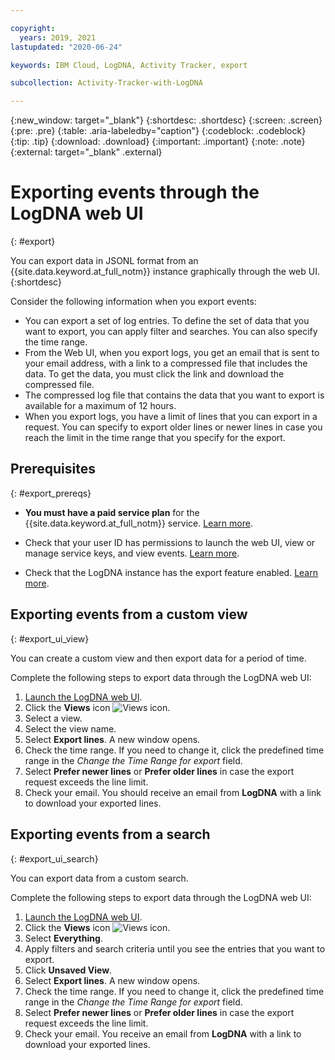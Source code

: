 ```yaml
---

copyright:
  years: 2019, 2021
lastupdated: "2020-06-24"

keywords: IBM Cloud, LogDNA, Activity Tracker, export

subcollection: Activity-Tracker-with-LogDNA

---
```


{:new_window: target="_blank"}
{:shortdesc: .shortdesc}
{:screen: .screen}
{:pre: .pre}
{:table: .aria-labeledby="caption"}
{:codeblock: .codeblock}
{:tip: .tip}
{:download: .download}
{:important: .important}
{:note: .note}
{:external: target="_blank" .external}

 
# Exporting events through the LogDNA web UI
{: #export}

You can export data in JSONL format from an {{site.data.keyword.at_full_notm}} instance graphically through the web UI. 
{:shortdesc}

Consider the following information when you export events:
* You can export a set of log entries. To define the set of data that you want to export, you can apply filter and searches. You can also specify the time range. 
* From the Web UI, when you export logs, you get an email that is sent to your email address, with a link to a compressed file that includes the data. To get the data, you must click the link and download the compressed file.
* The compressed log file that contains the data that you want to export is available for a maximum of 12 hours. 
* When you export logs, you have a limit of lines that you can export in a request. You can specify to export older lines or newer lines in case you reach the limit in the time range that you specify for the export. 


## Prerequisites
{: #export_prereqs}

* **You must have a paid service plan** for the {{site.data.keyword.at_full_notm}} service. [Learn more](/docs/services/Activity-Tracker-with-LogDNA?topic=Activity-Tracker-with-LogDNA-service_plan#service_plan). 

* Check that your user ID has permissions to launch the web UI, view or manage service keys, and view events. [Learn more](/docs/services/Activity-Tracker-with-LogDNA?topic=Activity-Tracker-with-LogDNA-iam_view_events#iam_view_events).

* Check that the LogDNA instance has the export feature enabled. [Learn more](/docs/Activity-Tracker-with-LogDNA?topic=Activity-Tracker-with-LogDNA-export_config).

## Exporting events from a custom view
{: #export_ui_view}

You can create a custom view and then export data for a period of time.

Complete the following steps to export data through the LogDNA web UI:

1. [Launch the LogDNA web UI](/docs/services/Activity-Tracker-with-LogDNA?topic=Activity-Tracker-with-LogDNA-launch#launch).
2. Click the **Views** icon ![Views icon](images/views.png "Views icon").
3. Select a view.
4. Select the view name. 
5. Select **Export lines**. A new window opens.
6. Check the time range. If you need to change it, click the predefined time range in the *Change the Time Range for export* field.
7. Select **Prefer newer lines** or **Prefer older lines** in case the export request exceeds the line limit.
8. Check your email. You should receive an email from **LogDNA** with a link to download your exported lines.


## Exporting events from a search
{: #export_ui_search}

You can export data from a custom search.

Complete the following steps to export data through the LogDNA web UI:

1. [Launch the LogDNA web UI](/docs/services/Activity-Tracker-with-LogDNA?topic=Activity-Tracker-with-LogDNA-launch#launch).
2. Click the **Views** icon ![Views icon](images/views.png "Views icon").
3. Select **Everything**.
4. Apply filters and search criteria until you see the entries that you want to export.
4. Click **Unsaved View**.
5. Select **Export lines**. A new window opens.
6. Check the time range. If you need to change it, click the predefined time range in the *Change the Time Range for export* field.
7. Select **Prefer newer lines** or **Prefer older lines** in case the export request exceeds the line limit.
8. Check your email. You receive an email from **LogDNA** with a link to download your exported lines.


